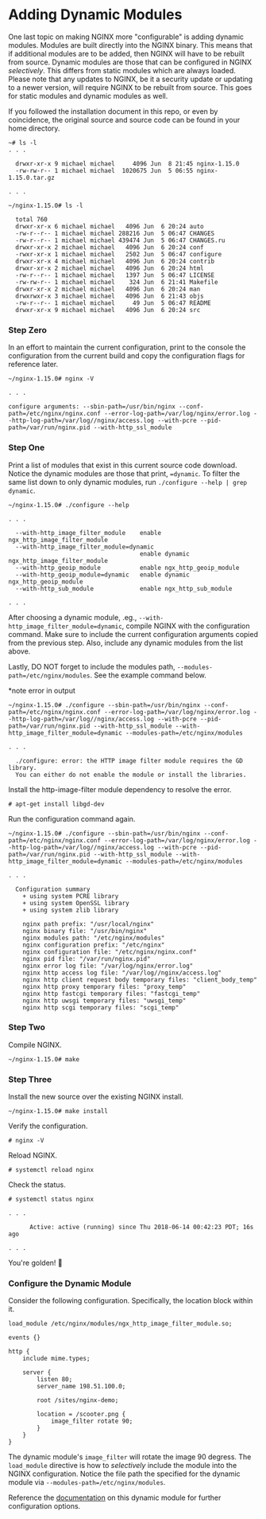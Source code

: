 # Adding Dynamic Modules

One last topic on making NGINX more "configurable" is adding dynamic modules. Modules are built directly into the NGINX binary. This means that if additional modules are to be added, then NGINX will have to be rebuilt from source. Dynamic modules are those that can be configured in NGINX _selectively_. This differs from static modules which are always loaded. Please note that any updates to NGINX, be it a security update or updating to a newer version, will require NGINX to be rebuilt from source. This goes for static modules and dynamic modules as well.

If you followed the installation document in this repo, or even by coincidence, the original source and source code can be found in your home directory.

```console
~# ls -l
. . .

  drwxr-xr-x 9 michael michael     4096 Jun  8 21:45 nginx-1.15.0
  -rw-rw-r-- 1 michael michael  1020675 Jun  5 06:55 nginx-1.15.0.tar.gz
  
. . .
```

```console
~/nginx-1.15.0# ls -l

  total 760
  drwxr-xr-x 6 michael michael   4096 Jun  6 20:24 auto
  -rw-r--r-- 1 michael michael 288216 Jun  5 06:47 CHANGES
  -rw-r--r-- 1 michael michael 439474 Jun  5 06:47 CHANGES.ru
  drwxr-xr-x 2 michael michael   4096 Jun  6 20:24 conf
  -rwxr-xr-x 1 michael michael   2502 Jun  5 06:47 configure
  drwxr-xr-x 4 michael michael   4096 Jun  6 20:24 contrib
  drwxr-xr-x 2 michael michael   4096 Jun  6 20:24 html
  -rw-r--r-- 1 michael michael   1397 Jun  5 06:47 LICENSE
  -rw-rw-r-- 1 michael michael    324 Jun  6 21:41 Makefile
  drwxr-xr-x 2 michael michael   4096 Jun  6 20:24 man
  drwxrwxr-x 3 michael michael   4096 Jun  6 21:43 objs
  -rw-r--r-- 1 michael michael     49 Jun  5 06:47 README
  drwxr-xr-x 9 michael michael   4096 Jun  6 20:24 src
```

### Step Zero

In an effort to maintain the current configuration, print to the console the configuration from the current build and copy the configuration flags for reference later.

```console
~/nginx-1.15.0# nginx -V

. . .

configure arguments: --sbin-path=/usr/bin/nginx --conf-path=/etc/nginx/nginx.conf --error-log-path=/var/log/nginx/error.log --http-log-path=/var/log//nginx/access.log --with-pcre --pid-path=/var/run/nginx.pid --with-http_ssl_module
```
### Step One

Print a list of modules that exist in this current source code download. Notice the dynamic modules are those that print, `=dynamic`. To filter the same list down to only dynamic modules, run `./configure --help | grep dynamic`.


```console
~/nginx-1.15.0# ./configure --help

. . .

  --with-http_image_filter_module    enable ngx_http_image_filter_module
  --with-http_image_filter_module=dynamic
                                     enable dynamic ngx_http_image_filter_module
  --with-http_geoip_module           enable ngx_http_geoip_module
  --with-http_geoip_module=dynamic   enable dynamic ngx_http_geoip_module
  --with-http_sub_module             enable ngx_http_sub_module

. . .
```

After choosing a dynamic module, .eg., `--with-http_image_filter_module=dynamic`, compile NGINX with the configuration command. Make sure to include the current configuration arguments copied from the previous step. Also, include any dynamic modules from the list above.

Lastly, DO NOT forget to include the modules path, `--modules-path=/etc/nginx/modules`. See the example command below.

*note error in output

```console
~/nginx-1.15.0# ./configure --sbin-path=/usr/bin/nginx --conf-path=/etc/nginx/nginx.conf --error-log-path=/var/log/nginx/error.log --http-log-path=/var/log//nginx/access.log --with-pcre --pid-path=/var/run/nginx.pid --with-http_ssl_module --with-http_image_filter_module=dynamic --modules-path=/etc/nginx/modules

. . .

  ./configure: error: the HTTP image filter module requires the GD library.
  You can either do not enable the module or install the libraries.
 ```

Install the http-image-filter module dependency to resolve the error.

```console
# apt-get install libgd-dev
```

Run the configuration command again.

```console
~/nginx-1.15.0# ./configure --sbin-path=/usr/bin/nginx --conf-path=/etc/nginx/nginx.conf --error-log-path=/var/log/nginx/error.log --http-log-path=/var/log//nginx/access.log --with-pcre --pid-path=/var/run/nginx.pid --with-http_ssl_module --with-http_image_filter_module=dynamic --modules-path=/etc/nginx/modules

. . .

  Configuration summary
    + using system PCRE library
    + using system OpenSSL library
    + using system zlib library

    nginx path prefix: "/usr/local/nginx"
    nginx binary file: "/usr/bin/nginx"
    nginx modules path: "/etc/nginx/modules"
    nginx configuration prefix: "/etc/nginx"
    nginx configuration file: "/etc/nginx/nginx.conf"
    nginx pid file: "/var/run/nginx.pid"
    nginx error log file: "/var/log/nginx/error.log"
    nginx http access log file: "/var/log//nginx/access.log"
    nginx http client request body temporary files: "client_body_temp"
    nginx http proxy temporary files: "proxy_temp"
    nginx http fastcgi temporary files: "fastcgi_temp"
    nginx http uwsgi temporary files: "uwsgi_temp"
    nginx http scgi temporary files: "scgi_temp"
```

### Step Two

Compile NGINX.

```console
~/nginx-1.15.0# make
```

### Step Three

Install the new source over the existing NGINX install.

```console
~/nginx-1.15.0# make install
```

Verify the configuration.

```console
# nginx -V
```

Reload NGINX.

```console
# systemctl reload nginx
```

Check the status.

```console
# systemctl status nginx

. . .

      Active: active (running) since Thu 2018-06-14 00:42:23 PDT; 16s ago
      
. . .
```

You're golden! 🌟


### Configure the Dynamic Module

Consider the following configuration. Specifically, the location block within it.

```nginx
load_module /etc/nginx/modules/ngx_http_image_filter_module.so;

events {}

http {
    include mime.types;

    server {
        listen 80;
        server_name 198.51.100.0;

        root /sites/nginx-demo;

        location = /scooter.png {
            image_filter rotate 90;
        }
    }
}
```

The dynamic module's `image_filter` will rotate the image 90 degress. The `load_module` directive is how to _selectively_ include the module into the NGINX configuration. Notice the file path the specified for the dynamic module via `--modules-path=/etc/nginx/modules`.

Reference the [documentation](http://nginx.org/en/docs/http/ngx_http_image_filter_module.html) on this dynamic module for further configuration options.



